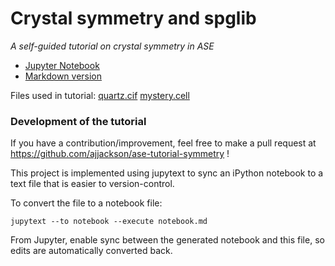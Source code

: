 # Crystal symmetry and spglib

_A self-guided tutorial on crystal symmetry in ASE_

- [Jupyter Notebook](https://github.com/ajjackson/ase-tutorial-symmetry/blob/master/ase-symmetry.ipynb)
- [Markdown version](https://github.com/ajjackson/ase-tutorial-symmetry/blob/master/ase-symmetry.md)

Files used in tutorial:
[quartz.cif](https://github.com/ajjackson/ase-tutorial-symmetry/blob/master/quartz.cif)
[mystery.cell](https://github.com/ajjackson/ase-tutorial-symmetry/blob/master/mystery.cell)

### Development of the tutorial

If you have a contribution/improvement, feel free to make a pull request at https://github.com/ajjackson/ase-tutorial-symmetry !

This project is implemented using jupytext to sync an iPython notebook
to a text file that is easier to version-control.

To convert the file to a notebook file:

    jupytext --to notebook --execute notebook.md 

From Jupyter, enable sync between the generated notebook and this
file, so edits are automatically converted back.
